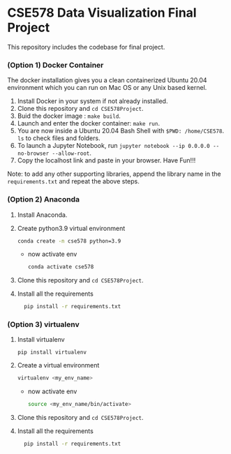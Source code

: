 # CSE578 Data Visualization Final Project #
This repository includes the codebase for final project.

### (Option 1) Docker Container ###

The docker installation gives you a clean containerized Ubuntu 20.04 environment which you can run on Mac OS or any Unix based kernel.

1. Install Docker in your system if not already installed.
2. Clone this repository and `cd CSE578Project`. 
3. Buid the docker image : `make build`.
4. Launch and enter the docker container: `make run`.
5. You are now inside a Ubuntu 20.04 Bash Shell with `$PWD: /home/CSE578`. `ls` to check files and folders.
6. To launch a Jupyter Notebook, run `jupyter notebook --ip 0.0.0.0 --no-browser --allow-root`.
7. Copy the localhost link and paste in your browser. Have Fun!!!

Note: to add any other supporting libraries, append the library name in the `requirements.txt` and repeat the above steps.

### (Option 2) Anaconda ###

1. Install Anaconda.
2. Create python3.9 virtual environment
     ```bash
     conda create -n cse578 python=3.9
     ```

   - now activate env
   
     ```bash
     conda activate cse578
     ```
3. Clone this repository and `cd CSE578Project`. 

4. Install all the requirements 
   ```bash
     pip install -r requirements.txt
     ```

### (Option 3) virtualenv ###

1. Install virtualenv
     ```
     pip install virtualenv
     ```
2. Create a virtual environment
     ```bash
     virtualenv <my_env_name>
     ```

   - now activate env
   
     ```bash
     source <my_env_name/bin/activate>
     ```
3. Clone this repository and `cd CSE578Project`. 

4. Install all the requirements 
   ```bash
     pip install -r requirements.txt
     ```
